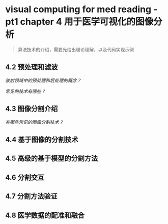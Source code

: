 # visual computing for med reading - pt1 chapter 4 用于医学可视化的图像分析

> 算法技术的介绍，需要光给出理论理解，以及代码实现示例

## 4.2 预处理和滤波

*放射领域中的预处理和后处理的概念？*

*常见的技术有哪些？*

## 4.3 图像分割介绍

*有哪些常见的图像分割技术？*

## 4.4 基于图像的分割技术



## 4.5 高级的基于模型的分割方法

## 4.6 分割交互

## 4.7 分割方法验证

## 4.8 医学数据的配准和融合

